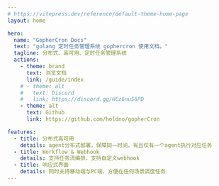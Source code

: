 ```yaml
---
# https://vitepress.dev/reference/default-theme-home-page
layout: home

hero:
  name: "GopherCron Docs"
  text: "golang 定时任务管理系统 gophercron 使用文档。"
  tagline: 分布式、高可用、定时任务管理系统
  actions:
    - theme: brand
      text: 浏览文档
      link: /guide/index
    # - theme: alt
    #   text: Discord
    #   link: https://discord.gg/HCz6nuS6PD
    - theme: alt
      text: Github
      link: https://github.com/holdno/gopherCron

features:
  - title: 分布式高可用
    details: agent分布式部署，保障同一时间，有且仅有一个agent执行对应任务
  - title: Workflow & Webhook
    details: 支持任务流编排，支持自定义webhook
  - title: 响应式界面
    details: 同时支持移动端与PC端，方便在任何场景调度任务
---
```

